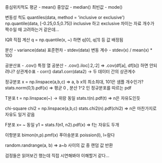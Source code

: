 중심위치척도
평균 - mean()
중앙값 - median()
최빈값 - mode()

변동성 척도
quantiles(data, method = 'inclusive or exclusive')
np.quantile(data, [-0.25,0.5,0.75])
inclusive 하고 exclusive 차이는 자료 개수가 짝수일 때 고려하는거 같은데...

IQR
직접 계산
q = np.quantile(x, ~)
하면 q[0], q[1] 등 값 배정됨

분산 - variance(data)
표준편차 - stdev(data)
변동 계수 - stdev(x) / mean(x) * 100

공분산표 - .cov()
특정 열 공분산 - .cov().iloc[:2,:2]
=> .cov(df[a], df[b]) 하면 안되려나?
상관계수표 - corr()
data1.corr(data2) -> 두 데이터 간의 상관계수

정규분포
x = np.linspace(a,b,c) => a, b x의 최소최대, 101은 샘플 개수인가?
stats.norm(0,1).pdf(x) => 평균 0 , 분산 1^2 인 정규분포를 따르는 pdf 

T분포
t = np.linspace(~) -> 위랑 동일
stats.t(n).pdf(t) => n은 자유도인듯

chi-square
chi2 = np.linspace(a,b,c)
stats.chi2(n).pdf(chi2) => n은 마찬가지로 자유도 일거 같음

F분포
x= ~ 동일
y1 = stats.f(n1, n2).pdf(x) => f는 자유도 두개

이항분포
bimon(n,p).pmf(x)
푸아송분포
poission(l), l=람다

random.randrange(a, b) => a~b 사이의 값 중 랜덤 값 반환

검정들은 읽어보긴 했는데 직접 시연해봐야 이해할거 같다...


